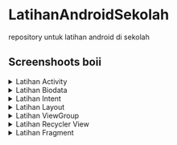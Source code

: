 # LatihanAndroidSekolah
repository untuk  latihan android di sekolah

## Screenshoots boii


<details>
  <summary>Latihan Activity</summary>
  
  ![ssan](https://github.com/AkuraDiary/LatihanAndroidSekolah/blob/main/ssan/ssan%20_latihan_activity1.png)
  ![ssan](https://github.com/AkuraDiary/LatihanAndroidSekolah/blob/main/ssan/ssan_latihan_activity2.png)
  
</details>

<details>
  <summary>Latihan Biodata</summary>
  
  ![ssan](https://github.com/AkuraDiary/LatihanAndroidSekolah/blob/main/ssan/ssan_biodata1.png)
  ![ssan](https://github.com/AkuraDiary/LatihanAndroidSekolah/blob/main/ssan/ssan_biodata2.png)
</details>


<details>
  <summary>Latihan Intent</summary>
  
![ssan](https://github.com/AkuraDiary/LatihanAndroidSekolah/blob/main/ssan/ssan%20_latihan_intent1.png)
![ssan](https://github.com/AkuraDiary/LatihanAndroidSekolah/blob/main/ssan/ssan%20_latihan_intent2.png)
![ssan](https://github.com/AkuraDiary/LatihanAndroidSekolah/blob/main/ssan/ssan%20_latihan_intent3.png)
![ssan](https://github.com/AkuraDiary/LatihanAndroidSekolah/blob/main/ssan/ssan%20_latihan_intent4.png)
  
</details>


<details>
  <summary>Latihan Layout</summary>
  
  ![ssan](https://github.com/AkuraDiary/LatihanAndroidSekolah/blob/main/ssan/ssan%20_latihan_layout1.png)
  ![ssan](https://github.com/AkuraDiary/LatihanAndroidSekolah/blob/main/ssan/ssan%20_latihan_layout2.png)
  ![ssan](https://github.com/AkuraDiary/LatihanAndroidSekolah/blob/main/ssan/ssan%20_latihan_layout3.png)
  ![ssan](https://github.com/AkuraDiary/LatihanAndroidSekolah/blob/main/ssan/ssan%20_latihan_layout4.png)
  
</details>

<details>
  <summary>Latihan ViewGroup</summary>
  
   ![ssan](https://github.com/AkuraDiary/LatihanAndroidSekolah/blob/main/ssan/ssan_latihan_viewGroup1.png)
</details>

<details>
  <summary>Latihan Recycler View</summary>
  
  ![ssan](https://github.com/AkuraDiary/LatihanAndroidSekolah/blob/main/ssan/ssan_recyclerviewList.png)
  ![ssan](https://github.com/AkuraDiary/LatihanAndroidSekolah/blob/main/ssan/ssan_recyclerviewCard.png)
  ![ssan](https://github.com/AkuraDiary/LatihanAndroidSekolah/blob/main/ssan/ssan_recyclerviewGrid.png)
</details>

<details>
  <summary>Latihan Fragment</summary>
  
  ![ssan](https://github.com/AkuraDiary/LatihanAndroidSekolah/blob/main/ssan/ssan_latihanFragment1.png)
  ![ssan](https://github.com/AkuraDiary/LatihanAndroidSekolah/blob/main/ssan/ssan_latihanFragment2.png)

</details>
<!--
<details>
  <summary>Latihan [nama latihan</summary>
  
  ![ssan](link bois)

</details>

-->
